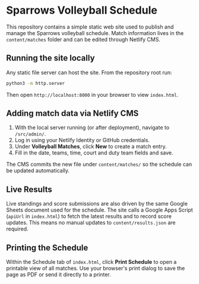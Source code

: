 # Sparrows Volleyball Schedule

This repository contains a simple static web site used to publish and manage the Sparrows volleyball schedule. Match information lives in the `content/matches` folder and can be edited through Netlify CMS.

## Running the site locally

Any static file server can host the site. From the repository root run:

```bash
python3 -m http.server
```

Then open `http://localhost:8000` in your browser to view `index.html`.

## Adding match data via Netlify CMS

1. With the local server running (or after deployment), navigate to `/src/admin/`.
2. Log in using your Netlify Identity or GitHub credentials.
3. Under **Volleyball Matches**, click **New** to create a match entry.
4. Fill in the date, teams, time, court and duty team fields and save.

The CMS commits the new file under `content/matches/` so the schedule can be updated automatically.

## Live Results

Live standings and score submissions are also driven by the same Google Sheets
document used for the schedule. The site calls a Google Apps Script (`apiUrl` in
`index.html`) to fetch the latest results and to record score updates. This
means no manual updates to `content/results.json` are required.

## Printing the Schedule

Within the Schedule tab of `index.html`, click **Print Schedule** to open a printable view of all matches. Use your browser's print dialog to save the page as PDF or send it directly to a printer.

